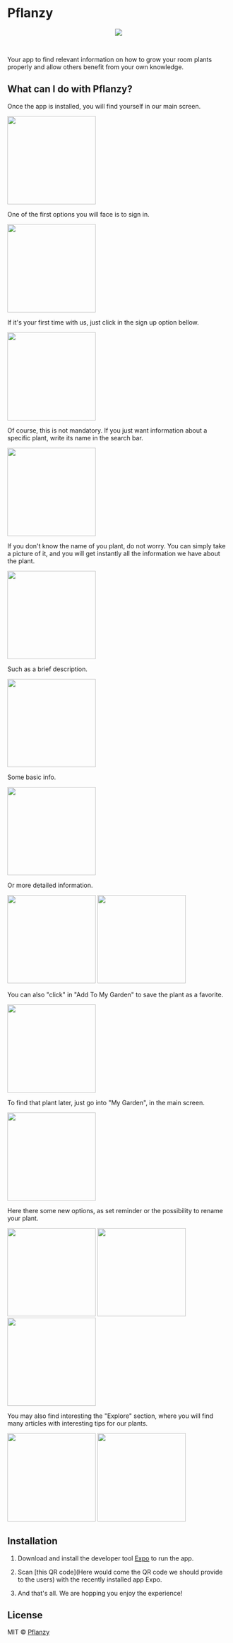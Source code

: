 # Pflanzy

<p align="center"><img src="https://st.depositphotos.com/1169502/2025/v/450/depositphotos_20257115-stock-illustration-abstract-eco-green-plant-with.jpg" /></p>
<br>

Your app to find relevant information on how to grow your room plants properly and allow others benefit from your own knowledge.

## What can I do with Pflanzy?

Once the app is installed, you will find yourself in our main screen.

<img src="demo_pics/main.jpg" width="200px">

One of the first options you will face is to sign in.

<img src="demo_pics/sign-in.jpg" width="200px">

If it's your first time with us, just click in the sign up option bellow.

<img src="demo_pics/sing-up.jpg" width="200px">

Of course, this is not mandatory. If you just want information about a specific plant, write its name in the search bar.

<img src="demo_pics/plant_search.jpg" width="200px">

If you don't know the name of you plant, do not worry. You can simply take a picture of it, and you will get instantly all the information we have about the plant.

<img src="demo_pics/taking_a_pic.jpg" width="200px">

Such as a brief description.

<img src="demo_pics/plant_description.jpg" width="200px">

Some basic info.

<img src="demo_pics/plant_basic_info.jpg" width="200px">

Or more detailed information.

<p float="left">
<img src="demo_pics/plant_details_example_1.jpg" width="200px">

<img src="demo_pics/plant_details_example_3.jpg" width="200px">
</p>

You can also "click" in "Add To My Garden" to save the plant as a favorite.

<img src="demo_pics/individual_plant.jpg" width="200px">

To find that plant later, just go into "My Garden", in the main screen.

<img src="demo_pics/my_garden.jpg" width="200px">

Here there some new options, as set reminder or the possibility to rename your plant.

<p float="left">
<img src="demo_pics/my_plant.jpg" width="200px">

<img src="demo_pics/Set_reminder.jpg" width="200px">

<img src="demo_pics/my_plant_options.jpg" width="200px">
</p>

You may also find interesting the "Explore" section, where you will find many articles with interesting tips for our plants.

<img src="demo_pics/explore.jpg" width="200px">
<img src="demo_pics/explore_article.jpg" width="200px">

## Installation

1. Download and install the developer tool [Expo](https://play.google.com/store/apps/details?id=host.exp.exponent&hl=es) to run the app.

2. Scan [this QR code](Here would come the QR code we should provide to the users) with the recently installed app Expo.

3. And that's all. We are hopping you enjoy the experience!

## License

MIT © [Pflanzy](https://github.com/Pflanzy/Pflanzy-mobile-app/blob/master/license)
